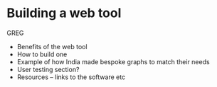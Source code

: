 # Building a web tool

GREG

- Benefits of the web tool
- How to build one
- Example of how India made bespoke graphs to match their needs
- User testing section?
- Resources – links to the software etc
